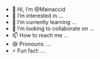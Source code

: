 - 👋 Hi, I’m @Mainaccid
- 👀 I’m interested in ...
- 🌱 I’m currently learning ...
- 💞️ I’m looking to collaborate on ...
- 📫 How to reach me ...
- 😄 Pronouns: ...
- ⚡ Fun fact: ...

<!---
Mainaccid/Mainaccid is a ✨ special ✨ repository because its `README.md` (this file) appears on your GitHub profile.
You can click the Preview link to take a look at your changes.
--->
